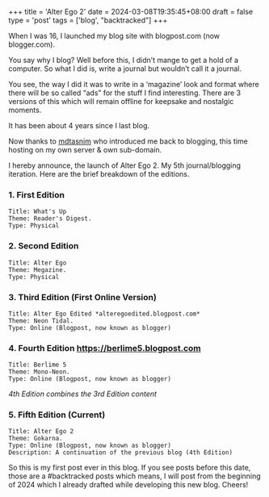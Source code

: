 +++
title = 'Alter Ego 2'
date = 2024-03-08T19:35:45+08:00
draft = false
type = 'post'
tags = ['blog', "backtracked"]
+++

When I was 16, I launched my blog site with blogpost.com (now blogger.com).

You say why I blog? Well before this, I didn’t mange to get a hold of a computer. So what I did is, write a journal but wouldn’t call it a journal.

You see, the way I did it was to write in a ‘magazine’ look and format where there will be so called “ads” for the stuff I find interesting. There are 3 versions of this which will remain offline for keepsake and nostalgic moments.

It has been about 4 years since I last blog.

Now thanks to [mdtasnim](https://mdtasnim.com) who introduced me back to blogging, this time hosting on my own server & own sub-domain.

I hereby announce, the launch of Alter Ego 2. My 5th journal/blogging iteration. Here are the brief breakdown of the editions.

### 1. First Edition

    Title: What's Up
    Theme: Reader's Digest.
    Type: Physical


### 2. Second Edition

    Title: Alter Ego
    Theme: Megazine.
    Type: Physical

### 3. Third Edition (First Online Version)

    Title: Alter Ego Edited *alteregoedited.blogpost.com*
    Theme: Neon Tidal.
    Type: Online (Blogpost, now known as blogger)

### 4. Fourth Edition https://berlime5.blogpost.com

    Title: Berlime 5
    Theme: Mono-Neon.
    Type: Online (Blogpost, now known as blogger)


*4th Edition combines the 3rd Edition content*

### 5. Fifth Edition (Current)

    Title: Alter Ego 2
    Theme: Gokarna.
    Type: Online (Blogpost, now known as blogger)
    Description: A continuation of the previous blog (4th Edition)

So this is my first post ever in this blog. If you see posts before this date, those are a #backtracked posts which means, I will post from the beginning of 2024 which I already drafted while developing this new blog. Cheers!